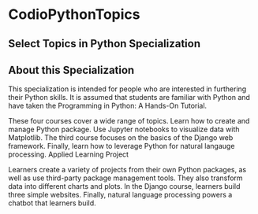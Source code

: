 # CodioPythonTopics
## Select Topics in Python Specialization

## About this Specialization

This specialization is intended for people who are interested in furthering their Python skills. It is assumed that students are familiar with Python and have taken the Programming in Python: A Hands-On Tutorial.

These four courses cover a wide range of topics. Learn how to create and manage Python package. Use Jupyter notebooks to visualize data with Matplotlib. The third course focuses on the basics of the Django web framework. Finally, learn how to leverage Python for natural langauge processing.
Applied Learning Project

Learners create a variety of projects from their own Python packages, as well as use third-party package management tools. They also transform data into different charts and plots. In the Django course, learners build three simple websites. Finally, natural language processing powers a chatbot that learners build. 
